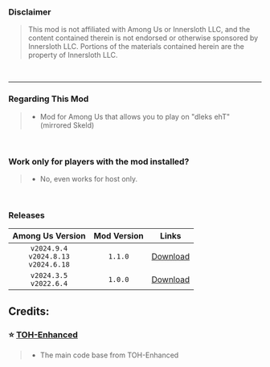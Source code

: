 ### Disclaimer
> This mod is not affiliated with Among Us or Innersloth LLC, and the content contained therein is not endorsed or otherwise sponsored by Innersloth LLC. Portions of the materials contained herein are the property of Innersloth LLC.
<br>

------------------------------------------------------------------------------------------------------------------------------------------------------------------------------------------

### Regarding This Mod
> 
> - Mod for Among Us that allows you to play on "dleks ehT" (mirrored Skeld)
>
<br>

### Work only for players with the mod installed?
> 
> - No, even works for host only.
>
<br>

### Releases

|                                       Among Us Version                                        |    Mod Version    |                                    Links                                      |
|:---------------------------------------------------------------------------------------------:|:-----------------:|:-----------------------------------------------------------------------------:|
|                            `v2024.9.4`<br>`v2024.8.13`<br>`v2024.6.18`                        |      `1.1.0`      | [Download](https://github.com/Tommy-XL/Unlock-dlekS-ehT/releases/tag/v1.1.0)  |
|                                   `v2024.3.5`<br>`v2022.6.4`                                  |      `1.0.0`      | [Download](https://github.com/Tommy-XL/Unlock-dlekS-ehT/releases/tag/v1.0.0)  |

## Credits:

### :star: [TOH-Enhanced](https://github.com/0xDrMoe/TownofHost-Enhanced/) 
> 
> - The main code base from TOH-Enhanced
>

